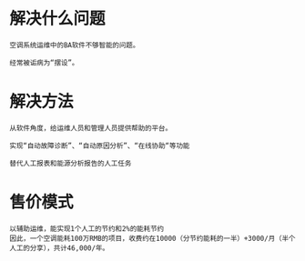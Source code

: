 # 解决什么问题

```
空调系统运维中的BA软件不够智能的问题。

经常被诟病为“摆设”。
```

# 解决方法

```
从软件角度，给运维人员和管理人员提供帮助的平台。

实现“自动故障诊断”、“自动原因分析”、“在线协助“等功能

替代人工报表和能源分析报告的人工任务
```

# 售价模式

```
以辅助运维，能实现1个人工的节约和2%的能耗节约
因此，一个空调能耗100万RMB的项目，收费约在10000（分节约能耗的一半）+3000/月（半个人工的分享），共计46,000/年。
```




